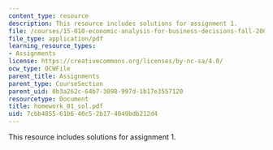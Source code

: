```yaml
---
content_type: resource
description: This resource includes solutions for assignment 1.
file: /courses/15-010-economic-analysis-for-business-decisions-fall-2004/7cbb485561b640c52b174049bdb212d4_homework_01_sol.pdf
file_type: application/pdf
learning_resource_types:
- Assignments
license: https://creativecommons.org/licenses/by-nc-sa/4.0/
ocw_type: OCWFile
parent_title: Assignments
parent_type: CourseSection
parent_uid: 0b3a262c-64b7-3098-997d-1b17e3557120
resourcetype: Document
title: homework_01_sol.pdf
uid: 7cbb4855-61b6-40c5-2b17-4049bdb212d4
---
```

This resource includes solutions for assignment 1.